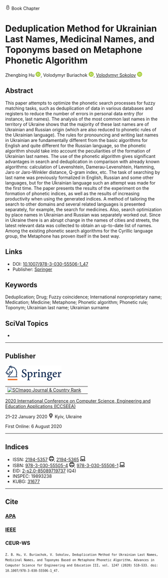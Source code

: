 <img src="/icons/lock.svg" width="16" height="16"> Book Chapter

# Deduplication Method for Ukrainian Last Names, Medicinal Names, and Toponyms based on Metaphone Phonetic Algorithm

Zhengbing Hu <a href="https://orcid.org/0000-0002-6140-3351" target="_blank"><img src="/icons/orcid.svg" width="16" height="16"></a>,
Volodymyr Buriachok <a href="https://orcid.org/0000-0002-4055-1494" target="_blank"><img src="/icons/orcid.svg" width="16" height="16"></a>,
<a href="/">Volodymyr Sokolov</a> <a href="https://orcid.org/0000-0002-9349-7946" target="_blank"><img src="/icons/orcid.svg" width="16" height="16"></a>

## Abstract

This paper attempts to optimize the phonetic search processes for fuzzy matching tasks, such as deduplication of data in various databases and registers to reduce the number of errors in personal data entry (for instance, last names). The analysis of the most common last names in the territory of Ukraine shows that the majority of these last names are of Ukrainian and Russian origin (which are also reduced to phonetic rules of the Ukrainian language). The rules for pronouncing and writing last names in Ukrainian are fundamentally different from the basic algorithms for English and quite different for the Russian language, so the phonetic algorithm should take into account the peculiarities of the formation of Ukrainian last names. The use of the phonetic algorithm gives significant advantages in search and deduplication in comparison with already known algorithms: calculation of Levenshtein, Damerau-Levenshtein, Hamming, Jaro or Jaro-Winkler distance, Q-gram index, etc. The task of searching by last name was previously formalized in English, Russian and some other languages, but for the Ukrainian language such an attempt was made for the first time. The paper presents the results of the experiment on the formation of phonetic indices, as well as the results of increasing productivity when using the generated indices. A method of tailoring the search to other domains and several related languages is presented separately, for example, the search for medicines. Also, search optimization by place names in Ukrainian and Russian was separately worked out. Since in Ukraine there is an abrupt change in the names of cities and streets, the latest relevant data was collected to obtain an up-to-date list of names. Among the existing phonetic search algorithms for the Cyrillic language group, the Metaphone has proven itself in the best way.

## Links

* DOI: [10.1007/978-3-030-55506-1_47](https://doi.org/10.1007/978-3-030-55506-1_47) 
* Publisher: [Springer](https://link.springer.com/chapter/10.1007/978-3-030-55506-1_47) 

## Keywords

Deduplication; Drug; Fuzzy coincidence; International nonproprietary name; Medication; Medicine; Metaphone; Phonetic algorithm; Phonetic rule; Toponym; Ukrainian last name; Ukrainian surname

## SciVal Topics
-

***
## Publisher

<img src="/icons/springer.svg" height="50">

<table>
<tr>
<td>
<a href="https://www.scimagojr.com/journalsearch.php?q=5100152904&amp;tip=sid&amp;exact=no" title="SCImago Journal &amp; Country Rank"><img border="0" src="https://www.scimagojr.com/journal_img.php?id=5100152904" alt="SCImago Journal &amp; Country Rank"  /></a>
</td>
<td style="text-align: left;">
<span class="__dimensions_badge_embed__" data-doi="10.1007/978-3-030-55506-1_47" data-hide-zero-citations="true"></span><script async src="https://badge.dimensions.ai/badge.js" charset="utf-8"></script>
</td>
</tr>
</table>

[2020 International Conference on Computer Science, Engineering and Education Applications (ICCSEEA)](https://link.springer.com/book/10.1007/978-3-030-55506-1)
 
21–22 January 2020 <img src="/icons/location-pin.svg" width="16" height="16"> Kyiv, Ukraine

First Online: 6 August 2020

***
## Indices

* ISSN: [2194-5357](https://portal.issn.org/resource/ISSN/2194-5357) <img src="/icons/print.svg" width="16" height="16">, [2194-5365](https://portal.issn.org/resource/ISSN/2194-5365) <img src="/icons/online.svg" width="16" height="16">
* ISBN: [978-3-030-55505-4](https://isbnsearch.org/isbn/978-3-030-55505-4) <img src="/icons/print.svg" width="16" height="16">, [978-3-030-55506-1](https://isbnsearch.org/isbn/978-3-030-55506-1) <img src="/icons/online.svg" width="16" height="16">
* EID: [2-s2.0-85089719737](http://www.scopus.com/record/display.url?origin=inward&eid=2-s2.0-85072951424) (Q4)
* INSPEC: 19893238
* KUBG: [31677](http://elibrary.kubg.edu.ua/id/eprint/31677/)

***
## Cite

### [APA](https://citation.crosscite.org/format?doi=10.1007/978-3-030-55506-1_47&style=apa&lang=en-US)

### [IEEE](https://citation.crosscite.org/format?doi=10.1007/978-3-030-55506-1_47&style=ieee&lang=en-US)

### CEUR-WS

<small>`Z. B. Hu, V. Buriachok, V. Sokolov, Deduplication Method for Ukrainian Last Names, Medicinal Names, and Toponyms Based on Metaphone Phonetic Algorithm, Advances in Computer Science for Engineering and Education III, vol. 1247 (2020) 518–533. doi: 10.1007/978-3-030-55506-1_47.`</small>